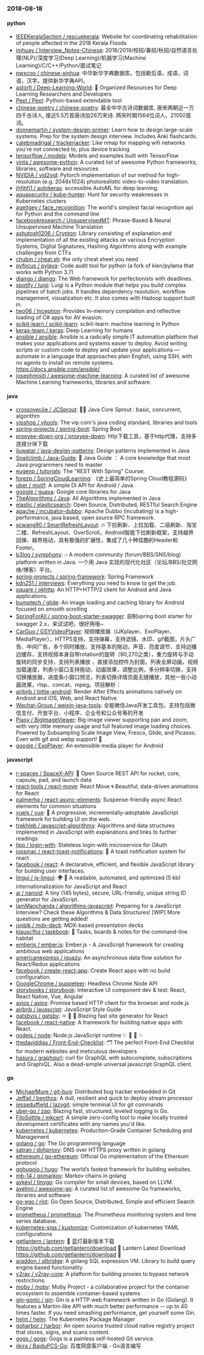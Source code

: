 ### 2018-08-18

#### python
* [IEEEKeralaSection / rescuekerala](https://github.com/IEEEKeralaSection/rescuekerala): Website for coordinating rehabilitation of people affected in the 2018 Kerala Floods
* [imhuay / Interview_Notes-Chinese](https://github.com/imhuay/Interview_Notes-Chinese): 2018/2019/校招/春招/秋招/自然语言处理(NLP)/深度学习(Deep Learning)/机器学习(Machine Learning)/C/C++/Python/面试笔记
* [pwxcoo / chinese-xinhua](https://github.com/pwxcoo/chinese-xinhua): 中华新华字典数据库。包括歇后语，成语，词语，汉字。提供新华字典API。
* [astorfi / Deep-Learning-World](https://github.com/astorfi/Deep-Learning-World): 📡 Organized Resources for Deep Learning Researchers and Developers
* [Pext / Pext](https://github.com/Pext/Pext): Python-based extendable tool
* [chinese-poetry / chinese-poetry](https://github.com/chinese-poetry/chinese-poetry): 最全中华古诗词数据库, 唐宋两朝近一万四千古诗人, 接近5.5万首唐诗加26万宋诗. 两宋时期1564位词人，21050首词。
* [donnemartin / system-design-primer](https://github.com/donnemartin/system-design-primer): Learn how to design large-scale systems. Prep for the system design interview. Includes Anki flashcards.
* [calebmadrigal / trackerjacker](https://github.com/calebmadrigal/trackerjacker): Like nmap for mapping wifi networks you're not connected to, plus device tracking
* [tensorflow / models](https://github.com/tensorflow/models): Models and examples built with TensorFlow
* [vinta / awesome-python](https://github.com/vinta/awesome-python): A curated list of awesome Python frameworks, libraries, software and resources
* [NVIDIA / vid2vid](https://github.com/NVIDIA/vid2vid): Pytorch implementation of our method for high-resolution (e.g. 2048x1024) photorealistic video-to-video translation.
* [jhfjhfj1 / autokeras](https://github.com/jhfjhfj1/autokeras): accessible AutoML for deep learning.
* [aquasecurity / kube-hunter](https://github.com/aquasecurity/kube-hunter): Hunt for security weaknesses in Kubernetes clusters
* [ageitgey / face_recognition](https://github.com/ageitgey/face_recognition): The world's simplest facial recognition api for Python and the command line
* [facebookresearch / UnsupervisedMT](https://github.com/facebookresearch/UnsupervisedMT): Phrase-Based & Neural Unsupervised Machine Translation
* [ashutosh1206 / Crypton](https://github.com/ashutosh1206/Crypton): Library consisting of explanation and implementation of all the existing attacks on various Encryption Systems, Digital Signatures, Hashing Algorithms along with example challenges from CTFs
* [chubin / cheat.sh](https://github.com/chubin/cheat.sh): the only cheat sheet you need
* [pyfocus / pylava](https://github.com/pyfocus/pylava): Code audit tool for python (a fork of klen/pylama that works with Python 3.7)
* [django / django](https://github.com/django/django): The Web framework for perfectionists with deadlines.
* [spotify / luigi](https://github.com/spotify/luigi): Luigi is a Python module that helps you build complex pipelines of batch jobs. It handles dependency resolution, workflow management, visualization etc. It also comes with Hadoop support built in.
* [two06 / Inception](https://github.com/two06/Inception): Provides In-memory compilation and reflective loading of C# apps for AV evasion.
* [scikit-learn / scikit-learn](https://github.com/scikit-learn/scikit-learn): scikit-learn: machine learning in Python
* [keras-team / keras](https://github.com/keras-team/keras): Deep Learning for humans
* [ansible / ansible](https://github.com/ansible/ansible): Ansible is a radically simple IT automation platform that makes your applications and systems easier to deploy. Avoid writing scripts or custom code to deploy and update your applications — automate in a language that approaches plain English, using SSH, with no agents to install on remote systems. https://docs.ansible.com/ansible/
* [josephmisiti / awesome-machine-learning](https://github.com/josephmisiti/awesome-machine-learning): A curated list of awesome Machine Learning frameworks, libraries and software.

#### java
* [crossoverJie / JCSprout](https://github.com/crossoverJie/JCSprout): 👨‍🎓 Java Core Sprout : basic, concurrent, algorithm
* [vipshop / vjtools](https://github.com/vipshop/vjtools): The vip.com's java coding standard, libraries and tools
* [spring-projects / spring-boot](https://github.com/spring-projects/spring-boot): Spring Boot
* [proxyee-down-org / proxyee-down](https://github.com/proxyee-down-org/proxyee-down): http下载工具，基于http代理，支持多连接分块下载
* [iluwatar / java-design-patterns](https://github.com/iluwatar/java-design-patterns): Design patterns implemented in Java
* [Snailclimb / Java-Guide](https://github.com/Snailclimb/Java-Guide): 📖 Java Guide ： A core knowledge that most Java programmers need to master
* [eugenp / tutorials](https://github.com/eugenp/tutorials): The "REST With Spring" Course:
* [forezp / SpringCloudLearning](https://github.com/forezp/SpringCloudLearning): 《史上最简单的Spring Cloud教程源码》
* [uber / motif](https://github.com/uber/motif): A simple DI API for Android / Java
* [google / guava](https://github.com/google/guava): Google core libraries for Java
* [TheAlgorithms / Java](https://github.com/TheAlgorithms/Java): All Algorithms implemented in Java
* [elastic / elasticsearch](https://github.com/elastic/elasticsearch): Open Source, Distributed, RESTful Search Engine
* [apache / incubator-dubbo](https://github.com/apache/incubator-dubbo): Apache Dubbo (incubating) is a high-performance, java based, open source RPC framework.
* [scwang90 / SmartRefreshLayout](https://github.com/scwang90/SmartRefreshLayout): 🔥 下拉刷新、上拉加载、二级刷新、淘宝二楼、RefreshLayout、OverScroll，Android智能下拉刷新框架，支持越界回弹、越界拖动，具有极强的扩展性，集成了几十种炫酷的Header和 Footer。
* [b3log / symphony](https://github.com/b3log/symphony): 🎶 A modern community (forum/BBS/SNS/blog) platform written in Java. 一个用 Java 实现的现代化社区（论坛/BBS/社交网络/博客）平台。
* [spring-projects / spring-framework](https://github.com/spring-projects/spring-framework): Spring Framework
* [kdn251 / interviews](https://github.com/kdn251/interviews): Everything you need to know to get the job.
* [square / okhttp](https://github.com/square/okhttp): An HTTP+HTTP/2 client for Android and Java applications.
* [bumptech / glide](https://github.com/bumptech/glide): An image loading and caching library for Android focused on smooth scrolling
* [SpringForAll / spring-boot-starter-swagger](https://github.com/SpringForAll/spring-boot-starter-swagger): 自制spring boot starter for swagger 2.x，来试试吧，很好用哦~
* [CarGuo / GSYVideoPlayer](https://github.com/CarGuo/GSYVideoPlayer): 视频播放器（IJKplayer、ExoPlayer、MediaPlayer），HTTPS支持，支持弹幕，支持滤镜、水印、gif截图，片头广告、中间广告，多个同时播放，支持基本的拖动，声音、亮度调节，支持边播边缓存，支持视频本身自带rotation的旋转（90,270之类），重力旋转与手动旋转的同步支持，支持列表播放 ，直接添加控件为封面，列表全屏动画，视频加载速度，列表小窗口支持拖动，动画效果，调整比例，多分辨率切换，支持切换播放器，进度条小窗口预览，列表切换详情页面无缝播放，其他一些小动画效果，rtsp、concat、mpeg。项目解析：
* [airbnb / lottie-android](https://github.com/airbnb/lottie-android): Render After Effects animations natively on Android and iOS, Web, and React Native
* [Wechat-Group / weixin-java-tools](https://github.com/Wechat-Group/weixin-java-tools): 全能微信Java开发工具包，支持包括微信支付、开放平台、小程序、企业号和公众号等的开发
* [Piasy / BigImageViewer](https://github.com/Piasy/BigImageViewer): Big image viewer supporting pan and zoom, with very little memory usage and full featured image loading choices. Powered by Subsampling Scale Image View, Fresco, Glide, and Picasso. Even with gif and webp support! 🍻
* [google / ExoPlayer](https://github.com/google/ExoPlayer): An extensible media player for Android

#### javascript
* [r-spacex / SpaceX-API](https://github.com/r-spacex/SpaceX-API): 🚀 Open Source REST API for rocket, core, capsule, pad, and launch data
* [react-tools / react-move](https://github.com/react-tools/react-move): React Move 🌀 Beautiful, data-driven animations for React
* [palmerhq / react-async-elements](https://github.com/palmerhq/react-async-elements): Suspense-friendly async React elements for common situations
* [vuejs / vue](https://github.com/vuejs/vue): 🖖 A progressive, incrementally-adoptable JavaScript framework for building UI on the web.
* [trekhleb / javascript-algorithms](https://github.com/trekhleb/javascript-algorithms): Algorithms and data structures implemented in JavaScript with explanations and links to further readings
* [lipp / login-with](https://github.com/lipp/login-with): Stateless login-with microservice for OAuth
* [jossmac / react-toast-notifications](https://github.com/jossmac/react-toast-notifications): 🍞 A toast notification system for react
* [facebook / react](https://github.com/facebook/react): A declarative, efficient, and flexible JavaScript library for building user interfaces.
* [lingui / js-lingui](https://github.com/lingui/js-lingui): 🌍 📖 A readable, automated, and optimized (5 kb) internationalization for JavaScript and React
* [ai / nanoid](https://github.com/ai/nanoid): A tiny (145 bytes), secure, URL-friendly, unique string ID generator for JavaScript.
* [IamManchanda / algorithms-javascript](https://github.com/IamManchanda/algorithms-javascript): Preparing for a JavaScript Interview? Check these Algorithms & Data Structures! [WIP] More questions are getting added!
* [jxnblk / mdx-deck](https://github.com/jxnblk/mdx-deck): MDX-based presentation decks
* [klauscfhq / taskbook](https://github.com/klauscfhq/taskbook): 📓 Tasks, boards & notes for the command-line habitat
* [emberjs / ember.js](https://github.com/emberjs/ember.js): Ember.js - A JavaScript framework for creating ambitious web applications
* [americanexpress / iguazu](https://github.com/americanexpress/iguazu): An asynchronous data flow solution for React/Redux applications
* [facebook / create-react-app](https://github.com/facebook/create-react-app): Create React apps with no build configuration.
* [GoogleChrome / puppeteer](https://github.com/GoogleChrome/puppeteer): Headless Chrome Node API
* [storybooks / storybook](https://github.com/storybooks/storybook): Interactive UI component dev & test: React, React Native, Vue, Angular
* [axios / axios](https://github.com/axios/axios): Promise based HTTP client for the browser and node.js
* [airbnb / javascript](https://github.com/airbnb/javascript): JavaScript Style Guide
* [gatsbyjs / gatsby](https://github.com/gatsbyjs/gatsby): ⚛️ 📄 🚀 Blazing fast site generator for React
* [facebook / react-native](https://github.com/facebook/react-native): A framework for building native apps with React.
* [nodejs / node](https://github.com/nodejs/node): Node.js JavaScript runtime ✨ 🐢 🚀 ✨
* [thedaviddias / Front-End-Checklist](https://github.com/thedaviddias/Front-End-Checklist): 🗂 The perfect Front-End Checklist for modern websites and meticulous developers
* [hasura / graphqurl](https://github.com/hasura/graphqurl): curl for GraphQL with autocomplete, subscriptions and GraphiQL. Also a dead-simple universal javascript GraphQL client.

#### go
* [MichaelMure / git-bug](https://github.com/MichaelMure/git-bug): Distributed bug tracker embedded in Git
* [Jeffail / benthos](https://github.com/Jeffail/benthos): A dull, resilient and quick to deploy stream processor
* [jesseduffield / lazygit](https://github.com/jesseduffield/lazygit): simple terminal UI for git commands
* [uber-go / zap](https://github.com/uber-go/zap): Blazing fast, structured, leveled logging in Go.
* [FiloSottile / mkcert](https://github.com/FiloSottile/mkcert): A simple zero-config tool to make locally trusted development certificates with any names you'd like.
* [kubernetes / kubernetes](https://github.com/kubernetes/kubernetes): Production-Grade Container Scheduling and Management
* [golang / go](https://github.com/golang/go): The Go programming language
* [satran / dohproxy](https://github.com/satran/dohproxy): DNS over HTTPS proxy written in golang
* [ethereum / go-ethereum](https://github.com/ethereum/go-ethereum): Official Go implementation of the Ethereum protocol
* [gohugoio / hugo](https://github.com/gohugoio/hugo): The world’s fastest framework for building websites.
* [mb-14 / gomarkov](https://github.com/mb-14/gomarkov): Markov chains in golang
* [aykevl / tinygo](https://github.com/aykevl/tinygo): Go compiler for small devices, based on LLVM.
* [avelino / awesome-go](https://github.com/avelino/awesome-go): A curated list of awesome Go frameworks, libraries and software
* [go-ego / riot](https://github.com/go-ego/riot): Go Open Source, Distributed, Simple and efficient Search Engine
* [prometheus / prometheus](https://github.com/prometheus/prometheus): The Prometheus monitoring system and time series database.
* [kubernetes-sigs / kustomize](https://github.com/kubernetes-sigs/kustomize): Customization of kubernetes YAML configurations
* [getlantern / lantern](https://github.com/getlantern/lantern): 🔴 蓝灯最新版本下载 https://github.com/getlantern/download 🔴 Lantern Latest Download https://github.com/getlantern/download 🔴
* [araddon / qlbridge](https://github.com/araddon/qlbridge): A golang SQL expression VM. Library to build query engine based functionality.
* [v2ray / v2ray-core](https://github.com/v2ray/v2ray-core): A platform for building proxies to bypass network restrictions.
* [moby / moby](https://github.com/moby/moby): Moby Project - a collaborative project for the container ecosystem to assemble container-based systems
* [gin-gonic / gin](https://github.com/gin-gonic/gin): Gin is a HTTP web framework written in Go (Golang). It features a Martini-like API with much better performance -- up to 40 times faster. If you need smashing performance, get yourself some Gin.
* [helm / helm](https://github.com/helm/helm): The Kubernetes Package Manager
* [goharbor / harbor](https://github.com/goharbor/harbor): An open source trusted cloud native registry project that stores, signs, and scans content.
* [gogs / gogs](https://github.com/gogs/gogs): Gogs is a painless self-hosted Git service.
* [iikira / BaiduPCS-Go](https://github.com/iikira/BaiduPCS-Go): 百度网盘客户端 - Go语言编写
